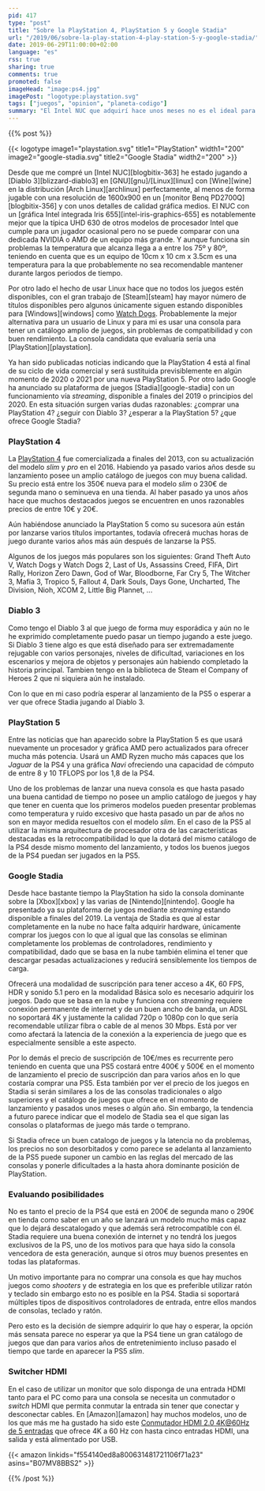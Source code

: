 ```yaml
---
pid: 417
type: "post"
title: "Sobre la PlayStation 4, PlayStation 5 y Google Stadia"
url: "/2019/06/sobre-la-play-station-4-play-station-5-y-google-stadia/"
date: 2019-06-29T11:00:00+02:00
language: "es"
rss: true
sharing: true
comments: true
promoted: false
imageHead: "image:ps4.jpg"
imagePost: "logotype:playstation.svg"
tags: ["juegos", "opinion", "planeta-codigo"]
summary: "El Intel NUC que adquirí hace unos meses no es el ideal para jugar sobre todo por su pequeño tamaño y temperaturas, en mi caso como jugador ocasional es suficiente pero unido a que soy usuario de GNU/Linux hace que deba usar Wine o Steam para los juegos con lo que hay algunos juegos que me llaman la atención que no tengo disponibles. La PlayStation 4 está ya al final de su ciclo de vida, ya hay noticias de la PlayStation 5 y Google Stadia ofrecerá una nueva experiencia de juego ¿comprar una PlayStation 4? ¿o seguir con Diablo 3 mientras se lanzan la PlayStation 5 o a Stadia?."
---
```


{{% post %}}

{{< logotype image1="playstation.svg" title1="PlayStation" width1="200" image2="google-stadia.svg" title2="Google Stadia" width2="200" >}}

Desde que me compré un [Intel NUC][blogbitix-363] he estado jugando a [Diablo 3][blizzard-diablo3] en [GNU][gnu]/[Linux][linux] con [Wine][wine] en la distribución [Arch Linux][archlinux] perfectamente, al menos de forma jugable con una resolución de 1600x900 en un [monitor Benq PD2700Q][blogbitix-356] y con unos detalles de calidad gráfica medios. El NUC con un [gráfica Intel integrada Iris 655][intel-iris-graphics-655] es notablemente mejor que la típica UHD 630 de otros modelos de procesador Intel que cumple para un jugador ocasional pero no se puede comparar con una dedicada NVIDIA o AMD de un equipo más grande. Y aunque funciona sin problemas la temperatura que alcanza llega a a entre los 75º y 80º, teniendo en cuenta que es un equipo de 10cm x 10 cm x 3.5cm es una temperatura para la que probablemente no sea recomendable mantener durante largos periodos de tiempo.

Por otro lado el hecho de usar Linux hace que no todos los juegos estén disponibles, con el gran trabajo de [Steam][steam] hay mayor número de títulos disponibles pero algunos únicamente siguen estando disponibles para [Windows][windows] como [Watch Dogs](https://store.steampowered.com/app/243470/Watch_Dogs/). Probablemente la mejor alternativa para un usuario de Linux y para mi es usar una consola para tener un catálogo amplio de juegos, sin problemas de compatibilidad y con buen rendimiento. La consola candidata que evaluaría sería una [PlayStation][playstation].

Ya han sido publicadas noticias indicando que la PlayStation 4 está al final de su ciclo de vida comercial y será sustituida previsiblemente en algún momento de 2020 o 2021 por una nueva PlayStation 5. Por otro lado Google ha anunciado su plataforma de juegos [Stadia][google-stadia] con un funcionamiento vía _streaming_, disponible a finales del 2019 o principios del 2020. En esta situación surgen varias dudas razonables: ¿comprar una PlayStation 4? ¿seguir con Diablo 3? ¿esperar a la PlayStation 5? ¿que ofrece Google Stadia?

### PlayStation 4

La [PlayStation 4](https://es.wikipedia.org/wiki/PlayStation_4) fue comercializada a finales del 2013, con su actualización del modelo _slim_ y _pro_ en el 2016. Habiendo ya pasado varios años desde su lanzamiento posee un amplio catálogo de juegos con muy buena calidad. Su precio está entre los 350€ nueva para el modelo _slim_ o 230€ de segunda mano o seminueva en una tienda. Al haber pasado ya unos años hace que muchos destacados juegos se encuentren en unos razonables precios de entre 10€ y 20€.

Aún habiéndose anunciado la PlayStation 5 como su sucesora aún están por lanzarse varios títulos importantes, todavía ofrecerá muchas horas de juego durante varios años más aún después de lanzarse la PS5.

Algunos de los juegos más populares son los siguientes: Grand Theft Auto V, Watch Dogs y Watch Dogs 2, Last of Us, Assassins Creed, FIFA, Dirt Rally, Horizon Zero Dawn, God of War, Bloodborne, Far Cry 5, The Witcher 3, Mafia 3, Tropico 5, Fallout 4, Dark Souls, Days Gone, Uncharted, The Division, Nioh, XCOM 2, Little Big Plannet, ...

### Diablo 3

Como tengo el Diablo 3 al que juego de forma muy esporádica y aún no le he exprimido completamente puedo pasar un tiempo jugando a este juego. Si Diablo 3 tiene algo es que está diseñado para ser extremadamente rejugable con varios personajes, niveles de dificultad, variaciones en los escenarios y mejora de objetos y personajes aún habiendo completado la historia principal. Tambien tengo en la biblioteca de Steam el Company of Heroes 2 que ni siquiera aún he instalado.

Con lo que en mi caso podría esperar al lanzamiento de la PS5 o esperar a ver que ofrece Stadia jugando al Diablo 3.

### PlayStation 5

Entre las noticias que han aparecido sobre la PlayStation 5 es que usará nuevamente un procesador y gráfica AMD pero actualizados para ofrecer mucha más potencia. Usará un AMD Ryzen mucho más capaces que los _Jaguar_ de la PS4 y una gráfica _Navi_ ofreciendo una capacidad de cómputo de entre 8 y 10 TFLOPS por los 1,8 de la PS4.

Uno de los problemas de lanzar una nueva consola es que hasta pasado una buena cantidad de tiempo no posee un amplio catálogo de juegos y hay que tener en cuenta que los primeros modelos pueden presentar problemas como temperatura y ruido excesivo que hasta pasado un par de años no son en mayor medida resueltos con el modelo _slim_. En el caso de la PS5 al utilizar la misma arquitectura de procesador otra de las características destacadas es la retrocompatibilidad lo que la dotará del mismo catálogo de la PS4 desde mismo momento del lanzamiento, y todos los buenos juegos de la PS4 puedan ser jugados en la PS5.

### Google Stadia

Desde hace bastante tiempo la PlayStation ha sido la consola dominante sobre la [Xbox][xbox] y las varias de [Nintendo][nintendo]. Google ha presentado ya su plataforma de juegos mediante _streaming_ estando disponible a finales del 2019. La ventaja de Stadia es que al estar completamente en la nube no hace falta adquirir hardware, únicamente comprar los juegos con lo que al igual que las consolas se eliminan completamente los problemas de controladores, rendimiento y compatibilidad, dado que se basa en la nube también elimina el tener que descargar pesadas actualizaciones y reducirá sensiblemente los tiempos de carga.

Ofrecerá una modalidad de suscripción para tener acceso a 4K, 60 FPS, HDR y sonido 5.1 pero en la modalidad Básica solo es necesario adquirir los juegos. Dado que se basa en la nube y funciona con _streaming_ requiere conexión permanente de internet y de un buen ancho de banda, un ADSL no soportará 4K y justamente la calidad 720p o 1080p con lo que sería recomendable utilizar fibra o cable de al menos 30 Mbps. Está por ver como afectará la latencia de la conexión a la experiencia de juego que es especialmente sensible a este aspecto.

Por lo demás el precio de suscripción de 10€/mes es recurrente pero teniendo en cuenta que una PS5 costará entre 400€ y 500€ en el momento de lanzamiento el precio de suscripción dan para varios años en lo que costaría comprar una PS5. Esta también por ver el precio de los juegos en Stadia si serán similares a los de las consolas tradicionales o algo superiores y el catálogo de juegos que ofrece en el momento de lanzamiento y pasados unos meses o algún año. Sin embargo, la tendencia a futuro parece indicar que el modelo de Stadia sea el que sigan las consolas o plataformas de juego más tarde o temprano.

Si Stadia ofrece un buen catalogo de juegos y la latencia no da problemas, los precios no son desorbitados y como parece se adelanta al lanzamiento de la PS5 puede suponer un cambio en las reglas del mercado de las consolas y ponerle dificultades a la hasta ahora dominante posición de PlayStation.

### Evaluando posibilidades

No es tanto el precio de la PS4 que está en 200€ de segunda mano o 290€ en tienda como saber en un año se lanzará un modelo mucho más capaz que lo dejará descatalogado y que además será retrocompatible con él. Stadia requiere una buena conexión de internet y no tendrá los juegos exclusivos de la PS, uno de los motivos para que haya sido la consola vencedora de esta generación, aunque si otros muy buenos presentes en todas las plataformas.

Un motivo importante para no comprar una consola es que hay muchos juegos como _shooters_ y de estrategia en los que es preferible utilizar ratón y teclado sin embargo esto no es posible en la PS4. Stadia si soportará múltiples tipos de dispositivos controladores de entrada, entre ellos mandos de consolas, teclado y ratón.

Pero esto es la decisión de siempre adquirir lo que hay o esperar, la opción más sensata parece no esperar ya que la PS4 tiene un gran catálogo de juegos que dan para varios años de entretenimiento incluso pasado el tiempo que tarde en aparecer la PS5 _slim_.

### Switcher HDMI

En el caso de utilizar un monitor que solo disponga de una entrada HDMI tanto para el PC como para una consola se necesita un conmutador o _switch_ HDMI que permita conmutar la entrada sin tener que conectar y desconectar cables. En [Amazon][amazon] hay muchos modelos, uno de los que más me ha gustado ha sido este [Conmutador HDMI 2.0 4K@60Hz de 5 entradas](https://amzn.to/2LsewzY) que ofrece 4K a 60 Hz con hasta cinco entradas HDMI, una salida y está alimentado por USB.

{{< amazon
    linkids="f554140ed8a800631481721106f71a23"
    asins="B07MV8BBS2" >}}

{{% /post %}}
